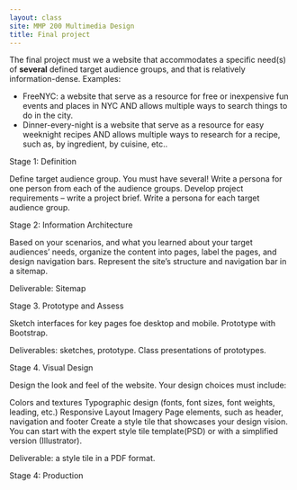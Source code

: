 ```yaml
---
layout: class
site: MMP 200 Multimedia Design
title: Final project
---
```


The final project must we a website that accommodates a specific need(s) of **several** defined target audience groups, and that is relatively information-dense. Examples:
- FreeNYC: a website that serve as a resource for free or inexpensive fun events and places in NYC AND allows multiple ways to search things to do in the city.
- Dinner-every-night is a website that serve as a resource for easy weeknight recipes AND allows multiple ways to research for a recipe, such as, by ingredient, by cuisine, etc..

Stage 1: Definition

Define target audience group. You must have several! Write a persona for one person from each of the audience groups.
Develop project requirements – write a project brief.
Write a persona for each target audience group.

Stage 2: Information Architecture

Based on your scenarios, and what you learned about your target audiences’ needs, organize the content into pages, label the pages, and design navigation bars. Represent the site’s structure and navigation bar in a  sitemap.

Deliverable: Sitemap

Stage 3. Prototype and Assess

Sketch interfaces for key pages foe desktop and mobile. Prototype with Bootstrap.

Deliverables: sketches, prototype. Class presentations of prototypes.

Stage 4. Visual Design

Design the look and feel of the website. Your design choices must include:

Colors and textures
Typographic design (fonts, font sizes, font weights, leading, etc.)
Responsive Layout
Imagery
Page elements, such as header, navigation and footer
Create a style tile that showcases your design vision. You can start with the expert style tile template(PSD) or with a simplified version (Illustrator).

Deliverable: a style tile in a PDF format.

Stage 4: Production
